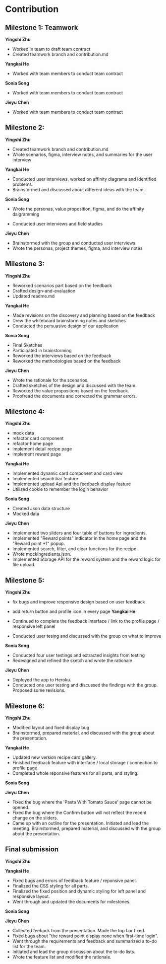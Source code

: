 # Contribution

## Milestone 1: Teamwork

**Yingshi Zhu**

- Worked in team to draft team contract
- Created teamwork branch and contribution.md

**Yangkai He**

- Worked with team members to conduct team contract

**Sonia Song**

- Worked with team members to conduct team contract

**Jieyu Chen**

- Worked with team members to conduct team contract

## Milestone 2:

**Yingshi Zhu**

- Created teamwork branch and contribution.md
- Wrote scenarios, figma, interview notes, and summaries for the user interview

**Yangkai He**

- Conducted user interviews, worked on affinity diagrams and identified problems.
- Brainstormed and discussed about different ideas with the team.

**Sonia Song**

- Wrote the personas, value proposition, figma, and do the affinity daigramming

- Conducted user interviews and field studies

**Jieyu Chen**

- Brainstormed with the group and conducted user interviews.
- Wrote the personas, project themes, figma, and interview notes

## Milestone 3:

**Yingshi Zhu**

- Reworked scenarios part based on the feedback
- Drafted design-and-evaluation
- Updated readme.md

**Yangkai He**

- Made revisions on the discovery and planning based on the feedback
- Drew the whiteboard brainstorming notes and sketches
- Conducted the persuasive design of our application

**Sonia Song**

- Final Sketches
- Participated in brainstorming
- Reworked the interviews based on the feedback
- Reworked the methodologies based on the feedback

**Jieyu Chen**

- Wrote the rationale for the scenarios.
- Drafted sketches of the design and discussed with the team.
- Reworked the value propositions based on the feedback.
- Proofread the documents and corrected the grammar errors.

## Milestone 4:

**Yingshi Zhu**

- mock data
- refactor card component
- refactor home page
- implement detail recipe page
- implement reward page

**Yangkai He**

- Implemented dynamic card component and card view
- Implemented search bar feature
- Implemented upload Api and the feedback display feature
- Utilized cookie to remember the login behavior

**Sonia Song**

- Created Json data structure
- Mocked data

**Jieyu Chen**

- Implemented two sliders and four table of buttons for ingredients.
- Implemented "Reward points" indicator in the home page and the "Reward point +1" popup.
- Implemented search, filter, and clear functions for the recipe.
- Wrote mockIngredients.json.
- Implemented Storage API for the reward system and the reward logic for file upload.

## Milestone 5:

**Yingshi Zhu**

- fix bugs and improve responsive design based on user feedback
- add return button and profile icon in every page
  **Yangkai He**

- Continued to complete the feedback interface / link to the profile page / responsive left panel
- Conducted user tesing and discussed with the group on what to improve

**Sonia Song**

- Conducted four user testings and extracted insights from testing
- Redesigned and refined the sketch and wrote the rationale

**Jieyu Chen**

- Deployed the app to Heroku.
- Conducted one user testing and discussed the findings with the group. Proposed some revisions.

## Milestone 6:

**Yingshi Zhu**

- Modified layout and fixed display bug
- Brainstormed, prepared material, and discussed with the group about the presentation.

**Yangkai He**

- Updated new version recipe card gallery.
- Finished feedback feature with interface / local storage / connection to profile page.
- Completed whole reponsive features for all parts, and styling.

**Sonia Song**

**Jieyu Chen**

- Fixed the bug where the 'Pasta With Tomato Sauce' page cannot be opened.
- Fixed the bug where the Confirm button will not reflect the recent change on the sliders.
- Came up with an outline for the presentation. Initiated and lead the meeting. Brainstormed, prepared material, and discussed with the group about the presentation.

## Final submission

**Yingshi Zhu**

**Yangkai He**

- Fixed bugs and errors of feedback feature / reponsive panel.
- Finalized the CSS styling for all parts.
- Finalized the fixed position and dynamic styling for left panel and responsive layout.
- Went through and updated the documents for milestones.

**Sonia Song**

**Jieyu Chen**

- Collected feeback from the presentation. Made the top bar fixed.
- Fixed bugs about "the reward point display none when first-time login".
- Went through the requirements and feedback and summarized a to-do list for the team.
- Initiated and lead the group discussion about the to-do lists.
- Wrote the feature list and modified the rationale.
